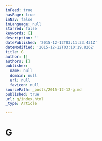 ```yaml
---
inFeed: true
hasPage: true
inNav: false
inLanguage: null
starred: false
keywords: []
description: ''
datePublished: '2015-12-12T03:11:33.431Z'
dateModified: '2015-12-12T03:10:19.826Z'
title: G
author: []
authors: []
publisher:
  name: null
  domain: null
  url: null
  favicon: null
sourcePath: _posts/2015-12-12-g.md
published: true
url: g/index.html
_type: Article

---
```

# G